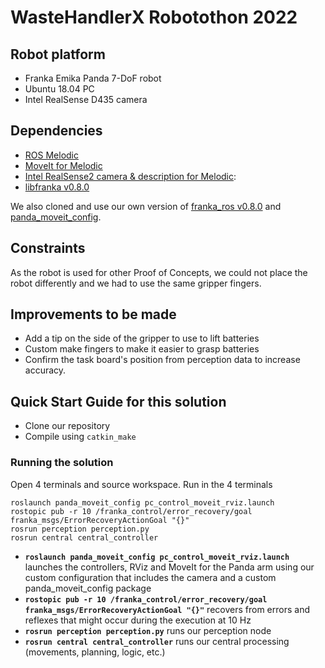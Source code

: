 # WasteHandlerX Robotothon 2022

## Robot platform
- Franka Emika Panda 7-DoF robot
- Ubuntu 18.04 PC
- Intel RealSense D435 camera

## Dependencies

- [ROS Melodic](http://wiki.ros.org/melodic/Installation/Ubuntu)
- [MoveIt for Melodic](https://moveit.ros.org/install/)
- [Intel RealSense2 camera & description for Melodic](https://github.com/IntelRealSense/realsense-ros):
- [libfranka v0.8.0](https://frankaemika.github.io/docs/installation_linux.html)

We also cloned and use our own version of [franka_ros v0.8.0](https://frankaemika.github.io/docs/installation_linux.html) and [panda_moveit_config](https://github.com/ros-planning/panda_moveit_config). 

## Constraints
As the robot is used for other Proof of Concepts, we could not place the robot differently and we had to use the same gripper fingers.

## Improvements to be made

- Add a tip on the side of the gripper to use to lift batteries
- Custom make fingers to make it easier to grasp batteries
- Confirm the task board's position from perception data to increase accuracy.

## Quick Start Guide for this solution

- Clone our repository 
- Compile using `catkin_make`

### Running the solution
Open 4 terminals and source workspace. Run in the 4 terminals
```
roslaunch panda_moveit_config pc_control_moveit_rviz.launch
rostopic pub -r 10 /franka_control/error_recovery/goal franka_msgs/ErrorRecoveryActionGoal "{}"
rosrun perception perception.py
rosrun central central_controller
```

- **`roslaunch panda_moveit_config pc_control_moveit_rviz.launch`** launches the controllers, RViz and MoveIt for the Panda arm using our custom configuration that includes the camera and a custom panda_moveit_config package
- **`rostopic pub -r 10 /franka_control/error_recovery/goal franka_msgs/ErrorRecoveryActionGoal "{}"`** recovers from errors and reflexes that might occur during the execution at 10 Hz
- **`rosrun perception perception.py`** runs our perception node
- **`rosrun central central_controller`** runs our central processing (movements, planning, logic, etc.)
